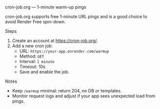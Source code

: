cron-job.org — 1-minute warm-up pings

cron-job.org supports free 1-minute URL pings and is a good choice to avoid Render Free spin-down.

Steps
1. Create an account at https://cron-job.org/.
2. Add a new cron job:
   - URL: `https://your-app.onrender.com/warmup`
   - Method: `GET`
   - Interval: `1 minute`
   - Timeout: 10s
   - Save and enable the job.

Notes
- Keep `/warmup` minimal: return 204, no DB or templates.
- Monitor request logs and adjust if your app sees unexpected load from pings.
